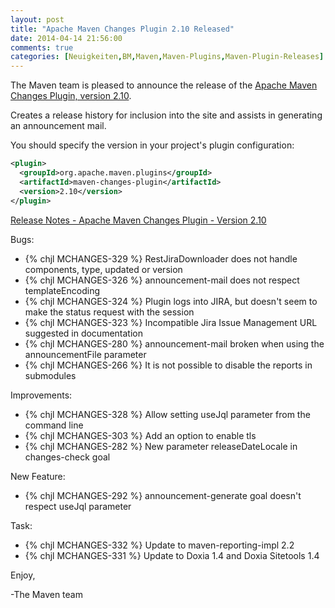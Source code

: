 ```yaml
---
layout: post
title: "Apache Maven Changes Plugin 2.10 Released"
date: 2014-04-14 21:56:00
comments: true
categories: [Neuigkeiten,BM,Maven,Maven-Plugins,Maven-Plugin-Releases]
---
```

The Maven team is pleased to announce the release of 
the [Apache Maven Changes Plugin, version 2.10](http://maven.apache.org/plugins/maven-changes-plugin/).

Creates a release history for inclusion into the site and assists in generating an announcement mail.


You should specify the version in your project's plugin configuration:

``` xml
<plugin>
  <groupId>org.apache.maven.plugins</groupId>
  <artifactId>maven-changes-plugin</artifactId>
  <version>2.10</version>
</plugin>
```
<!-- more -->

[Release Notes - Apache Maven Changes Plugin - Version 2.10](http://jira.codehaus.org/secure/ReleaseNote.jspa?projectId=11212&version=19130&styleName=Html)

Bugs:

 * {% chjl MCHANGES-329 %} RestJiraDownloader does not handle components, type, updated or version
 * {% chjl MCHANGES-326 %} announcement-mail does not respect templateEncoding
 * {% chjl MCHANGES-324 %} Plugin logs into JIRA, but doesn't seem to make the status request with the session
 * {% chjl MCHANGES-323 %} Incompatible Jira Issue Management URL suggested in documentation
 * {% chjl MCHANGES-280 %} announcement-mail broken when using the announcementFile parameter
 * {% chjl MCHANGES-266 %} It is not possible to disable the reports in submodules

Improvements:

 * {% chjl MCHANGES-328 %} Allow setting useJql parameter from the command line
 * {% chjl MCHANGES-303 %} Add an option to enable tls
 * {% chjl MCHANGES-282 %} New parameter releaseDateLocale in changes-check goal

New Feature:

 * {% chjl MCHANGES-292 %} announcement-generate goal doesn't respect useJql parameter

Task:

 * {% chjl MCHANGES-332 %} Update to maven-reporting-impl 2.2
 * {% chjl MCHANGES-331 %} Update to Doxia 1.4 and Doxia Sitetools 1.4


Enjoy,

-The Maven team
